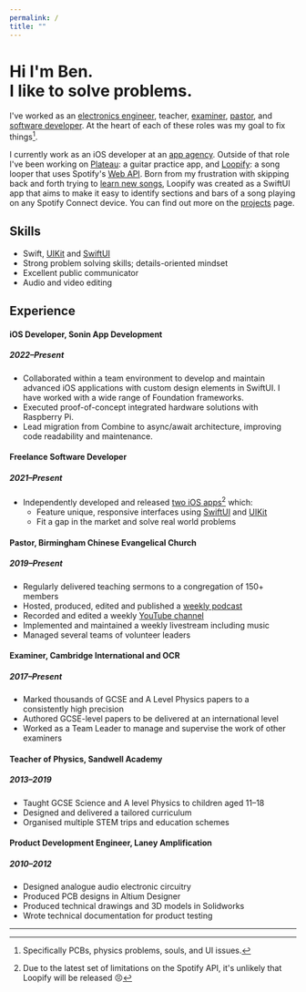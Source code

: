 ```yaml
---
permalink: /
title: ""
---
```


<h1> Hi I'm Ben.<br>
I like to solve problems.</h1>

I've worked as an [electronics engineer](https://laney.co.uk), teacher, [examiner](https://www.cambridgeinternational.org), [pastor](https://thebcec.org.uk), and [software developer](/projects/). At the heart of each of these roles was my goal to fix things[^1].

I currently work as an iOS developer at an [app agency](https://sonin.agency/). Outside of that role I've been working on [Plateau](/projects/plateau): a guitar practice app, and [Loopify](/projects/loopify/): a song looper that uses Spotify's [Web API](https://developer.spotify.com/documentation/web-api/). Born from my frustration with skipping back and forth trying to [learn new songs](https://www.instagram.com/ben.frearson/), Loopify was created as a SwiftUI app that aims to make it easy to identify sections and bars of a song playing on any Spotify Connect device. You can find out more on the [projects](/projects/) page.

## Skills
- Swift, [UIKit](/projects/streamcam/) and [SwiftUI](/projects/loopify/)
- Strong problem solving skills; details-oriented mindset
- Excellent public communicator
- Audio and video editing

## Experience
#### iOS Developer, Sonin App Development
##### 2022–Present
- Collaborated within a team environment to develop and maintain advanced iOS applications with custom design elements in SwiftUI. I have worked with a wide range of Foundation frameworks.
- Executed proof-of-concept integrated hardware solutions with Raspberry Pi.
- Lead migration from Combine to async/await architecture, improving code readability and maintenance.

#### Freelance Software Developer
##### 2021–Present
- Independently developed and released [two iOS apps](/projects/)[^3] which:
    - Feature unique, responsive interfaces using [SwiftUI](/projects/loopify/) and [UIKit](/projects/streamcam)
    - Fit a gap in the market and solve real world problems

#### Pastor, Birmingham Chinese Evangelical Church
##### 2019–Present

- Regularly delivered teaching sermons to a congregation of 150+ members
- Hosted, produced, edited and published a [weekly podcast](https://thebcec.org.uk/series/a-b-side-podcast/)
- Recorded and edited a weekly [YouTube channel](https://www.youtube.com/c/TheBCEC)
- Implemented and maintained a weekly livestream including music
- Managed several teams of volunteer leaders

#### Examiner, Cambridge International and OCR
##### 2017–Present

- Marked thousands of GCSE and A Level Physics papers to a consistently high precision
- Authored GCSE-level papers to be delivered at an international level
- Worked as a Team Leader to manage and supervise the work of other examiners

#### Teacher of Physics, Sandwell Academy
##### 2013–2019

- Taught GCSE Science and A level Physics to children aged 11–18
- Designed and delivered a tailored curriculum
- Organised multiple STEM trips and education schemes

#### Product Development Engineer, Laney Amplification
##### 2010–2012

- Designed analogue audio electronic circuitry
- Produced PCB designs in Altium Designer
- Produced technical drawings and 3D models in Solidworks
- Wrote technical documentation for product testing

---

[^1]:Specifically PCBs, physics problems, souls, and UI issues.
[^2]:Not necessarily in that order.
[^3]:Due to the latest set of limitations on the Spotify API, it's unlikely that Loopify will be released 😣

[^5]:Being in the classroom, and paperwork, respectively.
